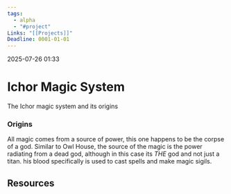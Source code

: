 ```yaml
---
tags:
  - alpha
  - "#project"
Links: "[[Projects]]"
Deadline: 0001-01-01
---
```

2025-07-26 01:33

# Ichor Magic System
The Ichor magic system and its origins

### Origins
All magic comes from a source of power, this one happens to be the corpse of a god. Similar to Owl House, the source of the magic is the power radiating from a dead god, although in this case its *THE* god and not just a titan.
his blood specifically is used to cast spells and make magic sigils. 


## Resources





